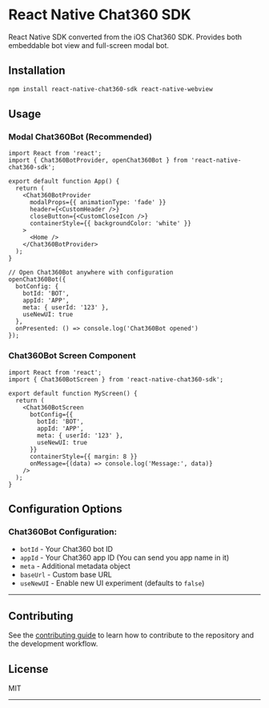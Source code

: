 # React Native Chat360 SDK

React Native SDK converted from the iOS Chat360 SDK. Provides both embeddable bot view and full-screen modal bot.

## Installation
```bash
npm install react-native-chat360-sdk react-native-webview
```

## Usage

### Modal Chat360Bot (Recommended)
```tsx
import React from 'react';
import { Chat360BotProvider, openChat360Bot } from 'react-native-chat360-sdk';

export default function App() {
  return (
    <Chat360BotProvider
      modalProps={{ animationType: 'fade' }}
      header={<CustomHeader />}
      closeButton={<CustomCloseIcon />}
      containerStyle={{ backgroundColor: 'white' }}
    >
      <Home />
    </Chat360BotProvider>
  );
}

// Open Chat360Bot anywhere with configuration
openChat360Bot({
  botConfig: {
    botId: 'BOT',
    appId: 'APP',
    meta: { userId: '123' },
    useNewUI: true
  },
  onPresented: () => console.log('Chat360Bot opened')
});
```

### Chat360Bot Screen Component
```tsx
import React from 'react';
import { Chat360BotScreen } from 'react-native-chat360-sdk';

export default function MyScreen() {
  return (
    <Chat360BotScreen
      botConfig={{
        botId: 'BOT',
        appId: 'APP',
        meta: { userId: '123' },
        useNewUI: true
      }}
      containerStyle={{ margin: 8 }}
      onMessage={(data) => console.log('Message:', data)}
    />
  );
}
```

## Configuration Options

### Chat360Bot Configuration:
- `botId` - Your Chat360 bot ID
- `appId` - Your Chat360 app ID (You can send you app name in it)
- `meta` - Additional metadata object
- `baseUrl` - Custom base URL
- `useNewUI` - Enable new UI experiment (defaults to `false`)

---

## Contributing

See the [contributing guide](CONTRIBUTING.md) to learn how to contribute to the repository and the development workflow.

## License

MIT

---
